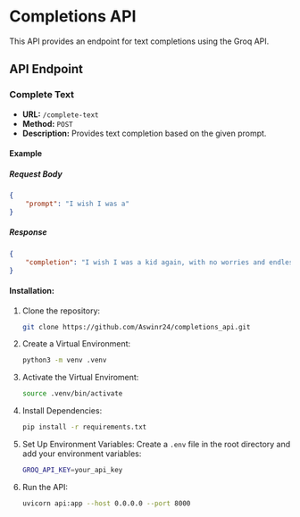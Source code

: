 # Completions API

This API provides an endpoint for text completions using the Groq API.

## API Endpoint

### Complete Text

- **URL:** `/complete-text`
- **Method:** `POST`
- **Description:** Provides text completion based on the given prompt.

#### Example
##### Request Body

```json
{
    "prompt": "I wish I was a"
}
```

##### Response

```json
{
    "completion": "I wish I was a kid again, with no worries and endless summers."
}
```

#### Installation: 

1. Clone the repository:
   
   ```bash
   git clone https://github.com/Aswinr24/completions_api.git
   ```
3. Create a Virtual Environment:
   ```bash
   python3 -m venv .venv
   ```
4. Activate the Virtual Enviroment:
   ```bash
   source .venv/bin/activate
   ```
5. Install Dependencies:
   ```bash
   pip install -r requirements.txt
   ```
6. Set Up Environment Variables:
   Create a ```.env``` file in the root directory and add your environment variables:
   ```bash
   GROQ_API_KEY=your_api_key
   ```
7. Run the API:
   ```bash
   uvicorn api:app --host 0.0.0.0 --port 8000
   ```

